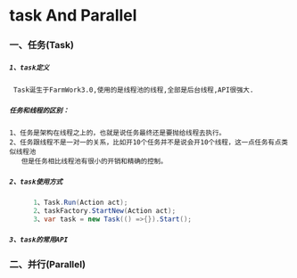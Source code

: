 # task And  Parallel
### 一、任务(Task)
##### `1、task定义`
     Task诞生于FarmWork3.0,使用的是线程池的线程,全部是后台线程,API很强大.
     
##### `任务和线程的区别：`
    1、任务是架构在线程之上的，也就是说任务最终还是要抛给线程去执行。
    2、任务跟线程不是一对一的关系，比如开10个任务并不是说会开10个线程，这一点任务有点类似线程池
       但是任务相比线程池有很小的开销和精确的控制。
##### `2、task使用方式`
```.cs
      1、Task.Run(Action act);
      2、taskFactory.StartNew(Action act);
      3、var task = new Task(() =>{}).Start();
```
     
      
##### `3、task的常用API`
### 二、并行(Parallel)
